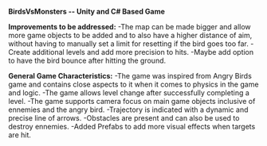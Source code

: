 **BirdsVsMonsters -- Unity and C# Based Game**

**Improvements to be addressed:**
-The map can be made bigger and allow more game objects to be added and to also have a higher distance of aim, without having to manually set a limit for resetting
if the bird goes too far.
-Create additional levels and add more precision to hits.
-Maybe add option to have the bird bounce after hitting the ground.

**General Game Characteristics:**
-The game was inspired from Angry Birds game and contains close aspects to it when it comes to physics in the game and logic.
-The game allows level change after successfully completing a level.
-The game supports camera focus on main game objects inclusive of ennemies and the angry bird.
-Trajectory is indicated with a dynamic and precise line of arrows.
-Obstacles are present and can also be used to destroy ennemies.
-Added Prefabs to add more visual effects when targets are hit.

